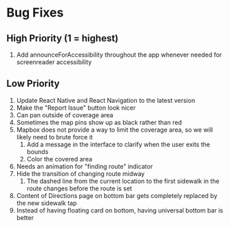# Bug Fixes

## High Priority (1 = highest)
1. Add announceForAccessibility throughout the app whenever needed for screenreader accessibility 

## Low Priority
1. Update React Native and React Navigation to the latest version
2. Make the "Report Issue" button look nicer
3. Can pan outside of coverage area
4. Sometimes the map pins show up as black rather than red
5. Mapbox does not provide a way to limit the coverage area, so we will likely need to brute force it
   1. Add a message in the interface to clarify when the user exits the bounds
   2. Color the covered area
6. Needs an animation for "finding route" indicator
7. Hide the transition of changing route midway
   1. The dashed line from the current location to the first sidewalk in the route changes before the route is set
8.  Content of Directions page on bottom bar gets completely replaced by the new sidewalk tap 
9.  Instead of having floating card on bottom, having universal bottom bar is better
